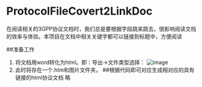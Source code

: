 # ProtocolFileCovert2LinkDoc
在阅读相关的3GPP协议文档时，我们总是要根据字段跳来跳去，很影响阅读文档的效率与体验。本项目在文档中相关关键字都可以链接到标题中，方便阅读

##准备工作
1. 将文档用word转化为html。即：导出->文件类型选择： ![image](https://user-images.githubusercontent.com/30854794/141669072-7a0df496-2070-4a77-a043-0479e9047c6f.png)
2. 此时将存在一个.htm和图片文件夹。
##根据代码即可对应生成相对应的具有链接的html协议文档
略
